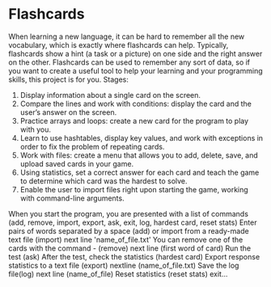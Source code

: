 # Flashcards
When learning a new language, it can be hard to remember all the new vocabulary, which is exactly where flashcards can help. Typically, flashcards show a hint (a task or a picture) on one side and the right answer on the other. Flashcards can be used to remember any sort of data, so if you want to create a useful tool to help your learning and your programming skills, this project is for you.
Stages:
1. Display information about a single card on the screen.
2. Compare the lines and work with conditions: display the card and the user’s answer on the screen.
3. Practice arrays and loops: create a new card for the program to play with you.
4. Learn to use hashtables, display key values, and work with exceptions in order to fix the problem of repeating cards.
5. Work with files: create a menu that allows you to add, delete, save, and upload saved cards in your game.
6. Using statistics, set a correct answer for each card and teach the game to determine which card was the hardest to solve.
7. Enable the user to import files right upon starting the game, working with command-line arguments.


When you start the program, you are presented with a list of commands (add, remove, import, export, ask, exit, log, hardest card, reset stats)
Enter pairs of words separated by a space (add) or import from a ready-made text file (import) next line 'name_of_file.txt'
You can remove one of the cards with the command - (remove) next line (first word of card)
Run the test (ask)
After the test, check the statistics (hardest card)
Export response statistics to a text file (export) nextline (name_of_file.txt)
Save the log file(log) next line (name_of_file)
Reset statistics (reset stats)
exit...
